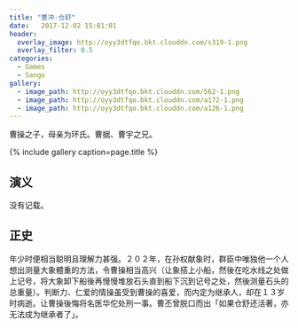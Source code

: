 ```yaml
---
title: "曹冲·仓舒"
date:   2017-12-02 15:01:01
header:
  overlay_image: http://oyy3dtfqo.bkt.clouddn.com/s319-1.png
  overlay_filter: 0.5
categories:
  - Games
  - Sango
gallery:
  - image_path: http://oyy3dtfqo.bkt.clouddn.com/562-1.png
  - image_path: http://oyy3dtfqo.bkt.clouddn.com/a172-1.png
  - image_path: http://oyy3dtfqo.bkt.clouddn.com/a126-1.png
---
```


曹操之子，母亲为环氏。曹据、曹宇之兄。

{% include gallery caption=page.title %}

## 演义

没有记载。

## 正史

年少时便相当聪明且理解力甚强。２０２年，在孙权献象时，群臣中唯独他一个人想出测量大象體重的方法，令曹操相当高兴（让象搭上小船，然後在吃水线之处做上记号，将大象卸下船後再慢慢堆放石头直到船下沉到记号之处，然後测量石头的总重量）。判断力、仁爱的情操虽受到曹操的喜爱，而内定为继承人，却在１３岁时病逝。让曹操後悔将名医华佗处刑一事。曹丕曾脱口而出「如果仓舒还活著，亦无法成为继承者了」。